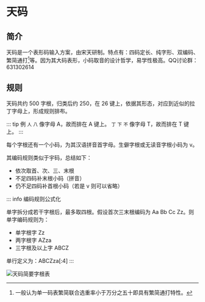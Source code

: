 # 天码

## 简介

天码是一个表形码输入方案，由宋天研制。特点有：四码定长、纯字形、双编码、繁简通打[^fanjian]等。因为其大码表形，小码取音的设计哲学，易学性极高。QQ讨论群：631302614

## 规则

天码共约 500 字根，归类后约 250，在 26 键上，依据其形态，对应到近似的拉丁字母上，形成规则排布。

::: tip 例
`人` `八` 像字母 A，故而排在 A 键上。
`丁` `下` `不` 像字母 T，故而排在 T 键上。
:::

每个字根还有一个小码，为其汉语拼音首字母。生僻字根或无读音字根小码为 v。

其编码规则类似于宇码，总结如下：

- 依次取首、次、三、末根
- 不足四码补末根小码（拼音）
- 仍不足四码补首根小码（若是 v 则可以省略）

::: info 编码规则公式化

单字拆分成若干字根后，最多取四根。假设首次三末根编码为 Aa Bb Cc Zz。则单字编码规则为：

- 单字根字 Zz
- 两字根字 AZza
- 三字根及以上字 ABCZ

单行定义为：ABCZza\[:4\]
:::

![天码简要字根表](/天码简要字根表.png)

[^fanjian]: 一般认为单一码表繁简联合选重率小于万分之五十即具有繁简通打特性。
